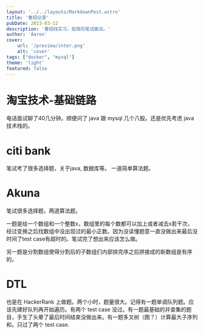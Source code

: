 ```yaml
---
layout: '../../layouts/MarkdownPost.astro'
title: '春招记录'
pubDate: 2023-03-12
description: '春招找实习，投简历笔试面试。'
author: 'Aaron'
cover:
    url: '/preview/inter.png'
    alt: 'cover'
tags: ["docker", "mysql"]
theme: 'light'
featured: false
---
```

# 淘宝技术-基础链路

电话面试聊了40几分钟。顺便问了 java 跟 mysql 几个八股。还是优先考虑 java 技术栈的。

# citi bank 

笔试考了很多选择题，关于java, 数据库等。
一道简单算法题。

# Akuna

笔试很多选择题，两道算法题。

一题是给一个数组和一个整数x，数组里的每个数都可以加上或者减去x若干次，经过变换之后找数组中没出现过的最小正数。因为没读懂题意一直没做出来最后没时间了test case有超时的。笔试完了想出来应该怎么做。

另一题是分割数组使得分割后的子数组们内部排完序之后拼接成的新数组是有序的。

# DTL

也是在 HackerRank 上做题。两个小时，题量很大。记得有一题单调队列题。应该先建好队列再开始遍历。有两个 test case 没过。有一题最基础的并查集的题目，手生了头晕了最后时间结束没做出来。有一题多叉树（图？）计算最大子序列和。只过了两个 test case.
